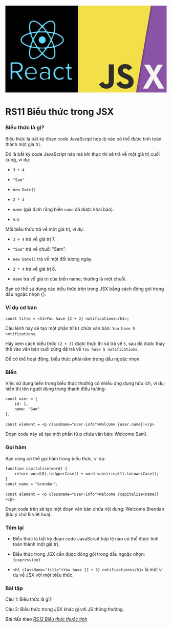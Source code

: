 ![Create-HTML-1](images/jsx.jpg) 

# RS11 Biểu thức trong JSX

### Biểu thức là gì?

Biểu thức là bất kỳ đoạn code JavaScript hợp lệ nào có thể được tính toán thành một giá trị.

Đó là bất kỳ code JavaScript nào mà khi thực thi sẽ trả về một giá trị cuối cùng, ví dụ:

- `3 + 4`

- `"Sam"`

- `new Date()`

- `2 * 4`

- `name` (giả định rằng biến `name` đã được khai báo).

- v.v.

Mỗi biểu thức trả về một giá trị, ví dụ:

- `3 + 4` trả về giá trị 7.

- `"Sam"` trả về chuỗi "Sam".

- `new Date()` trả về một đối tượng ngày.

- `2 * 4` trả về giá trị 8.

- `name` trả về giá trị của biến name, thường là một chuỗi.

Bạn có thể sử dụng các biểu thức trên trong JSX bằng cách đóng gói trong dấu ngoặc nhọn {}.

### Ví dụ cơ bản

```
const title = <h1>You have {2 + 3} notifications</h1>;
```

Câu lệnh này sẽ tạo một phần tử `h1` chứa văn bản: `You have 5 notifications`.

Hãy xem cách biểu thức `(2 + 3)` được thực thi và trả về `5`, sau đó được thay thế vào văn bản cuối cùng để trả về `You have 5 notifications`.

Để có thể hoạt động, biểu thức phải nằm trong dấu ngoặc nhọn.

### Biến

Việc sử dụng biến trong biểu thức thường có nhiều ứng dụng hữu ích, ví dụ: hiển thị tên người dùng trong thanh điều hướng:

```
const user = {
    id: 1,
    name: "Sam"
};

const element = <p className="user-info">Welcome {user.name}!</p>
```

Đoạn code này sẽ tạo một phần tử p chứa văn bản: Welcome Sam!.

### Gọi hàm

Bạn cũng có thể gọi hàm trong biểu thức, ví dụ:

```
function capitalise(word) {
    return word[0].toUpperCase() + word.substring(1).toLowerCase();
}
const name = "brendan";

const element = <p className="user-info">Welcome {capitalise(name)}</p>
```

Đoạn code trên sẽ tạo một đoạn văn bản chứa nội dung: Welcome Brendan (lưu ý chữ B viết hoa).

### Tóm lại

- Biểu thức là bất kỳ đoạn code JavaScript hợp lệ nào có thể được tính toán thành một giá trị.

- Biểu thức trong JSX cần được đóng gói trong dấu ngoặc nhọn: `{expression}`

- `<h1 className="title">You have {2 + 3} notifications</h1>` là một ví dụ về JSX với một biểu thức.

### Bài tập

Câu 1: Biểu thức là gì?

Câu 2: Biểu thức trong JSX khác gì với JS thông thường.

*Bài tiếp theo [RS12 Biểu thức thuộc tính](/lesson/session/session_012_jsx_attribute_expression.md)*
